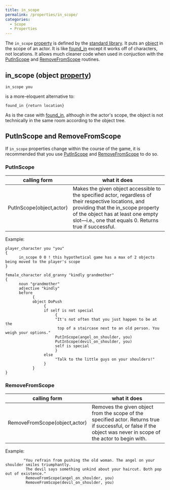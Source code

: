 ```yaml
---
title: in_scope
permalink: /properties/in_scope/
categories: 
  - Scope
  - Properties
---
```


The `in_scope` [property](property) is defined by the
[standard library](standard_library). It puts an
[object](object) in the scope of an actor. It is like
[found_in](Found_in) except it works off of characters, not
locations. It allows much cleaner code when used in conjuction with the
[PutInScope](PutInScope) and
[RemoveFromScope](RemoveFromScope) routines.

## in_scope (object [property](Properties))

    in_scope you

is a more-eloquent alternative to:

    found_in {return location}

As is the case with [found_in](Found_in), although in the
actor's scope, the object is not technically in the same room according
to the object tree.

## PutInScope and RemoveFromScope

If `in_scope` properties change within the course of the game, it is
recommended that you use [PutInScope](In_scope#PutInScope)
and [RemoveFromScope](In_scope#RemoveFromScope) to do so.

### PutInScope

| calling form             | what it does                                                                                                                                                                                                                                 |
|--------------------------|----------------------------------------------------------------------------------------------------------------------------------------------------------------------------------------------------------------------------------------------|
| PutInScope(object,actor) | Makes the given object accessible to the specified actor, regardless of their respective locations, and providing that the in_scope property of the object has at least one empty slot—i.e., one that equals 0. Returns true if successful. |

Example:

    player_character you "you"
    {
          in_scope 0 0 ! this hypothetical game has a max of 2 objects being moved to the player's scope
    }

    female_character old_granny "kindly grandmother"
    {
          noun "grandmother"
          adjective "kindly"
          before
                {
                object DoPush
                     {
                     if self is not special
                          {
                          "It's not often that you just happen to be at the
                           top of a staircase next to an old person. You weigh your options."
                          PutInScope(angel_on_shoulder, you)
                          PutInScope(devil_on_shoulder, you)
                          self is special
                          }
                     else
                          "Talk to the little guys on your shoulders!"
                     }
                }
    }

### RemoveFromScope

| calling form                  | what it does                                                                                                                                                      |
|-------------------------------|-------------------------------------------------------------------------------------------------------------------------------------------------------------------|
| RemoveFromScope(object,actor) | Removes the given object from the scope of the specified actor. Returns true if successful, or false if the object was never in scope of the actor to begin with. |

Example:

            "You refrain from pushing the old woman. The angel on your shoulder smiles triumphantly.
             The devil says something unkind about your haircut. Both pop out of existence."
             RemoveFromScope(angel_on_shoulder, you)
             RemoveFromScope(devil_on_shoulder, you)
